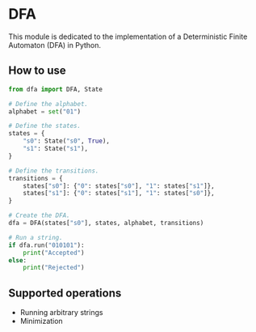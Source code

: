 # DFA

This module is dedicated to the implementation of a Deterministic Finite Automaton (DFA) in Python.

## How to use

```python
from dfa import DFA, State

# Define the alphabet.
alphabet = set("01")

# Define the states.
states = {
    "s0": State("s0", True),
    "s1": State("s1"),
}

# Define the transitions.
transitions = {
    states["s0"]: {"0": states["s0"], "1": states["s1"]},
    states["s1"]: {"0": states["s1"], "1": states["s0"]},
}

# Create the DFA.
dfa = DFA(states["s0"], states, alphabet, transitions)

# Run a string.
if dfa.run("010101"):
    print("Accepted")
else:
    print("Rejected")
```

## Supported operations

- Running arbitrary strings
- Minimization

